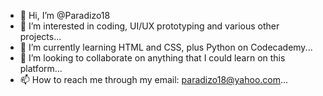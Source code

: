- 👋 Hi, I’m @Paradizo18
- 👀 I’m interested in coding, UI/UX prototyping and various other projects...
- 🌱 I’m currently learning HTML and CSS, plus Python on Codecademy...
- 💞️ I’m looking to collaborate on anything that I could learn on this platform...
- 📫 How to reach me through my email: paradizo18@yahoo.com...

<!---
Paradizo18/Paradizo18 is a ✨ special ✨ repository because its `README.md` (this file) appears on your GitHub profile.
You can click the Preview link to take a look at your changes.
--->
